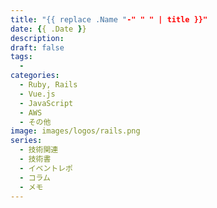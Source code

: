 ```yaml
---
title: "{{ replace .Name "-" " " | title }}"
date: {{ .Date }}
description: 
draft: false
tags:
  - 
categories:
  - Ruby, Rails
  - Vue.js
  - JavaScript
  - AWS
  - その他
image: images/logos/rails.png
series:
  - 技術関連
  - 技術書
  - イベントレポ
  - コラム
  - メモ
---
```


